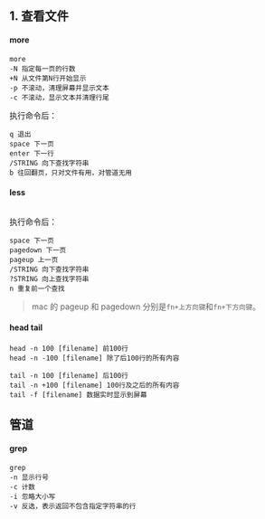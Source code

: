 ## 1. 查看文件
#### more
```shell
more
-N 指定每一页的行数
+N 从文件第N行开始显示
-p 不滚动，清理屏幕并显示文本
-c 不滚动，显示文本并清理行尾
```

执行命令后：
```shell
q 退出
space 下一页
enter 下一行
/STRING 向下查找字符串
b 往回翻页，只对文件有用，对管道无用
```

#### less
```shell

```

执行命令后：
```shell
space 下一页
pagedown 下一页
pageup 上一页
/STRING 向下查找字符串
?STRING 向上查找字符串
n 重复前一个查找
```
> mac 的 pageup 和 pagedown 分别是`fn+上方向键`和`fn+下方向键`。

#### head tail
```shell
head -n 100 [filename] 前100行
head -n -100 [filename] 除了后100行的所有内容
```
```shell
tail -n 100 [filename] 后100行
tail -n +100 [filename] 100行及之后的所有内容
tail -f [filename] 数据实时显示到屏幕
```

## 管道
#### grep
```shell
grep
-n 显示行号
-c 计数
-i 忽略大小写
-v 反选，表示返回不包含指定字符串的行
```
